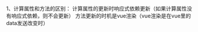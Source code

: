 1、计算属性和方法的区别：
    计算属性的更新时响应式依赖更新（如果计算属性没有响应式依赖，则不会更新）
    方法更新的时机是vue渲染（vue渲染是在vue里的data发送改变时）
    